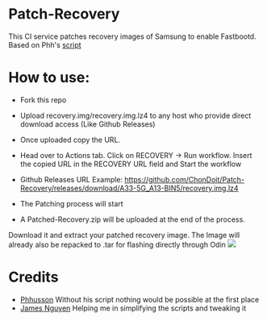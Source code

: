 # Patch-Recovery
This CI service patches recovery images of Samsung to enable Fastbootd. Based on Phh's [script](https://github.com/phhusson/samsung-galaxy-a51-gsi-boot)

# How to use:
- Fork this repo
- Upload recovery.img/recovery.img.lz4 to any host who provide direct download access (Like Github Releases)
- Once uploaded copy the URL.
- Head over to Actions tab. Click on RECOVERY -> Run workflow. Insert the copied URL in the RECOVERY URL field and Start the workflow
- Github Releases URL Example: https://github.com/ChonDoit/Patch-Recovery/releases/download/A33-5G_A13-BIN5/recovery.img.lz4

- The Patching process will start
- A Patched-Recovery.zip will be uploaded at the end of the process.

Download it and extract your patched recovery image. The Image will already also be repacked to .tar for flashing directly through Odin
![](https://s3.bmp.ovh/imgs/2022/04/19/91ef3a3ee9255e9c.png)

# Credits
- [Phhusson](https://github.com/phhusson) Without his script nothing would be possible at the first place
- [James Nguyen](https://github.com/thongass000) Helping me in simplifying the scripts and tweaking it
